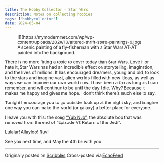 ```yaml
---
title: The Hobby Collector - Star Wars 
description: Notes on collecting hobbies
tags: ['hobbycollector']
date: 2024-05-04
---
```


<figure class="attachment attachment--preview"> ![](https://mymodernmet.com/wp/wp-content/uploads/2020/10/altered-thrift-store-paintings-6.jpg) <figcaption class="attachment__caption"> A scenic painting of a fly-fisherman with a Star Wars AT-AT painted into the background. </figcaption></figure>There is no more fitting a topic to cover today than Star Wars. Love it or hate it, Star Wars has had an incredible effect on storytelling, imagination, and the lives of millions. It has encouraged dreamers, young and old, to look to the stars and imagine vast, alien worlds filled with new ideas, as well as ways we can improve our own world now. I have been a fan as long as I can remember, and will continue to be until the day I die. Why? Because it makes me happy and gives me hope. I don’t think there’s much else to say.  
  
Tonight I encourage you to go outside, look up at the night sky, and imagine one way you can make the world (or galaxy) a better place for everyone.  
  
I leave you with this: the song [“Yub Nub”](https://www.youtube.com/watch?v=DXpmunmG5ss), the absolute bop that was removed from the end of “Episode VI: Return of the Jedi”.   
  
Lulalar! Allayloo! Nuv!  
  
See you next time, and May the 4th be with you.

---
Originally posted on [Scribbles](https://notes.ehqo.net/post/the-hobby-collector-star-wars)
Cross-posted via [EchoFeed](https://echofeed.app)